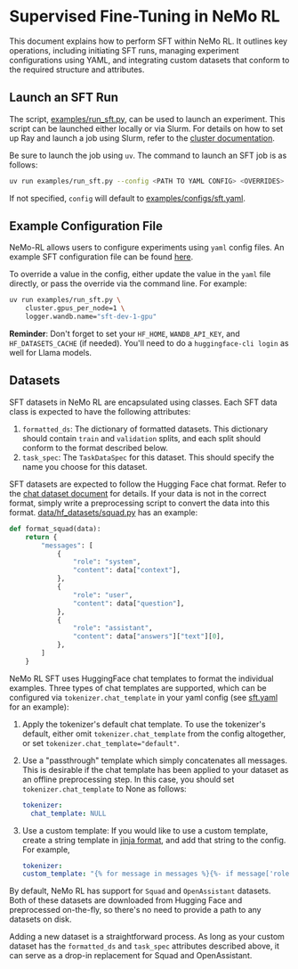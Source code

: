 # Supervised Fine-Tuning in NeMo RL

This document explains how to perform SFT within NeMo RL. It outlines key operations, including initiating SFT runs, managing experiment configurations using YAML, and integrating custom datasets that conform to the required structure and attributes.

## Launch an SFT Run

The script, [examples/run_sft.py](../../examples/run_sft.py), can be used to launch an experiment. This script can be launched either locally or via Slurm. For details on how to set up Ray and launch a job using Slurm, refer to the [cluster documentation](../cluster.md).

Be sure to launch the job using `uv`. The command to launch an SFT job is as follows:

```bash
uv run examples/run_sft.py --config <PATH TO YAML CONFIG> <OVERRIDES>
```

If not specified, `config` will default to [examples/configs/sft.yaml](../../examples/configs/sft.yaml).

## Example Configuration File

NeMo-RL allows users to configure experiments using `yaml` config files. An example SFT configuration file can be found [here](../../examples/configs/sft.yaml).

To override a value in the config, either update the value in the `yaml` file directly, or pass the override via the command line. For example:

```bash
uv run examples/run_sft.py \
    cluster.gpus_per_node=1 \
    logger.wandb.name="sft-dev-1-gpu"
```

**Reminder**: Don't forget to set your `HF_HOME`, `WANDB_API_KEY`, and `HF_DATASETS_CACHE` (if needed). You'll need to do a `huggingface-cli login` as well for Llama models.

## Datasets

SFT datasets in NeMo RL are encapsulated using classes. Each SFT data class is expected to have the following attributes:
  1. `formatted_ds`: The dictionary of formatted datasets. This dictionary should contain `train` and `validation` splits, and each split should conform to the format described below.
  2. `task_spec`: The `TaskDataSpec` for this dataset. This should specify the name you choose for this dataset.

SFT datasets are expected to follow the Hugging Face chat format. Refer to the [chat dataset document](../design-docs/chat-datasets.md) for details. If your data is not in the correct format, simply write a preprocessing script to convert the data into this format. [data/hf_datasets/squad.py](../../nemo_reinforcer/data/hf_datasets/squad.py) has an example:

```python
def format_squad(data):
    return {
        "messages": [
            {
                "role": "system",
                "content": data["context"],
            },
            {
                "role": "user",
                "content": data["question"],
            },
            {
                "role": "assistant",
                "content": data["answers"]["text"][0],
            },
        ]
    }
```

NeMo RL SFT uses HuggingFace chat templates to format the individual examples. Three types of chat templates are supported, which can be configured via `tokenizer.chat_template` in your yaml config (see [sft.yaml](../../examples/configs/sft.yaml) for an example):

1. Apply the tokenizer's default chat template. To use the tokenizer's default, either omit `tokenizer.chat_template` from the config altogether, or set `tokenizer.chat_template="default"`.
2. Use a "passthrough" template which simply concatenates all messages. This is desirable if the chat template has been applied to your dataset as an offline preprocessing step. In this case, you should set `tokenizer.chat_template` to None as follows:
    ```yaml
    tokenizer:
      chat_template: NULL
    ```
3. Use a custom template: If you would like to use a custom template, create a string template in [jinja format](https://huggingface.co/docs/transformers/v4.34.0/en/chat_templating#how-do-i-create-a-chat-template), and add that string to the config. For example,

    ```yaml
    tokenizer:
    custom_template: "{% for message in messages %}{%- if message['role'] == 'system'  %}{{'Context: ' + message['content'].strip()}}{%- elif message['role'] == 'user'  %}{{' Question: ' + message['content'].strip() + ' Answer: '}}{%- elif message['role'] == 'assistant'  %}{{message['content'].strip()}}{%- endif %}{% endfor %}"
    ```


By default, NeMo RL has support for `Squad` and `OpenAssistant` datasets. Both of these datasets are downloaded from Hugging Face and preprocessed on-the-fly, so there's no need to provide a path to any datasets on disk.

Adding a new dataset is a straightforward process.
As long as your custom dataset has the `formatted_ds` and `task_spec` attributes described above, it can serve as a drop-in replacement for Squad and OpenAssistant.
